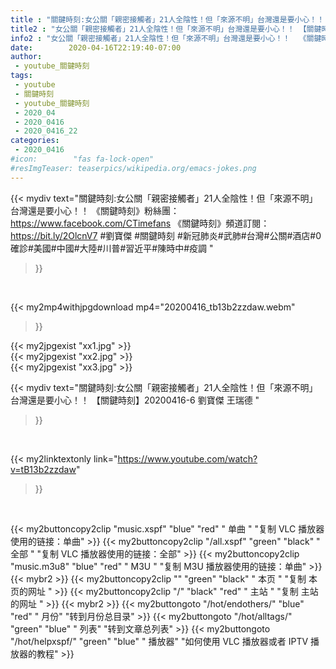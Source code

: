 ```yaml
---
title : "關鍵時刻:女公關「親密接觸者」21人全陰性！但「來源不明」台灣還是要小心！！ 【關鍵時刻】20200416-6 劉寶傑 王瑞德 "
title2 : "女公關「親密接觸者」21人全陰性！但「來源不明」台灣還是要小心！！ 【關鍵時刻】20200416-6 劉寶傑 王瑞德 "
info2 : "女公關「親密接觸者」21人全陰性！但「來源不明」台灣還是要小心！！  《關鍵時刻》粉絲團：https://www.facebook.com/CTimefans 《關鍵時刻》頻道訂閱：https://bit.ly/2OlcnV7  #劉寶傑 #關鍵時刻 #新冠肺炎#武肺#台灣#公關#酒店#0確診#美國#中國#大陸#川普#習近平#陳時中#疫調 "
date:        2020-04-16T22:19:40-07:00
author:
 - youtube_關鍵時刻
tags:
 - youtube
 - 關鍵時刻
 - youtube_關鍵時刻
 - 2020_04
 - 2020_0416
 - 2020_0416_22
categories:
 - 2020_0416
#icon:        "fas fa-lock-open"
#resImgTeaser: teaserpics/wikipedia.org/emacs-jokes.png
---
```


{{< mydiv text="關鍵時刻:女公關「親密接觸者」21人全陰性！但「來源不明」台灣還是要小心！！  《關鍵時刻》粉絲團：https://www.facebook.com/CTimefans 《關鍵時刻》頻道訂閱：https://bit.ly/2OlcnV7  #劉寶傑 #關鍵時刻 #新冠肺炎#武肺#台灣#公關#酒店#0確診#美國#中國#大陸#川普#習近平#陳時中#疫調 "
>}}
<br>


{{< my2mp4withjpgdownload mp4="20200416_tb13b2zzdaw.webm"
>}}

{{< my2jpgexist "xx1.jpg" >}}<br>
{{< my2jpgexist "xx2.jpg" >}}<br>
{{< my2jpgexist "xx3.jpg" >}}<br>



{{< mydiv text="關鍵時刻:女公關「親密接觸者」21人全陰性！但「來源不明」台灣還是要小心！！ 【關鍵時刻】20200416-6 劉寶傑 王瑞德 "
>}}
<br>

{{< my2linktextonly link="https://www.youtube.com/watch?v=tB13b2zzdaw"
>}}


<br>

{{< my2buttoncopy2clip "music.xspf"        "blue"   "red"    " 单曲 "  "复制 VLC 播放器使用的链接：单曲" >}} {{< my2buttoncopy2clip "/all.xspf"         "green"  "black"  " 全部 "  "复制 VLC 播放器使用的链接：全部" >}} {{< my2buttoncopy2clip "music.m3u8"        "blue"   "red"    " M3U  "    "复制 M3U 播放器使用的链接：单曲" >}} {{< mybr2 >}} {{< my2buttoncopy2clip ""                  "green"  "black"  " 本页 "    "复制 本页的网址 " >}} {{< my2buttoncopy2clip "/"                 "black"  "red"    " 主站 "    "复制 主站的网址 " >}} {{< mybr2 >}} {{< my2buttongoto      "/hot/endothers/"   "blue"   "red"    " 月份"   "转到月份总目录" >}} {{< my2buttongoto      "/hot/alltags/"     "green"  "blue"   " 列表"   "转到文章总列表" >}} {{< my2buttongoto      "/hot/helpxspf/"    "green"  "blue"   " 播放器" "如何使用 VLC 播放器或者 IPTV 播放器的教程" >}} 
